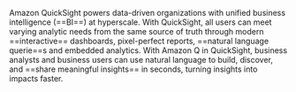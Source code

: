 Amazon QuickSight powers data-driven organizations with unified business intelligence (==BI==) at hyperscale. With QuickSight, all users can meet varying analytic needs from the same source of truth through modern ==interactive== dashboards, pixel-perfect reports, ==natural language querie==s and embedded analytics. With Amazon Q in QuickSight, business analysts and business users can use natural language to build, discover, and ==share meaningful insights== in seconds, turning insights into impacts faster.